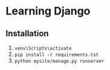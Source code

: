 # Learning Django


## Installation

1. `venv\Scripts\activate`
2. `pip install -r requirements.txt`
3. `python mysite/manage.py runserver`

